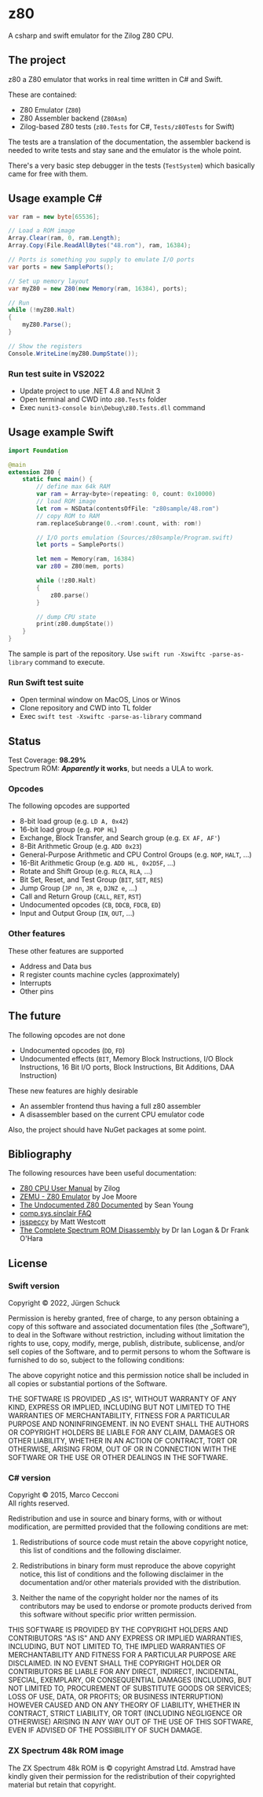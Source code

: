 # z80
A csharp and swift emulator for the Zilog Z80 CPU.

## The project

z80 a Z80 emulator that works in real time written in C# and Swift.

These are contained:

* Z80 Emulator (`Z80`)
* Z80 Assembler backend (`Z80Asm`)
* Zilog-based Z80 tests (`z80.Tests` for C#, `Tests/z80Tests` for Swift)

The tests are a translation of the documentation, the assembler backend is needed to write tests and stay sane and the emulator is the whole point. 

There's a very basic step debugger in the tests (`TestSystem`) which basically came for free with them.

## Usage example C#

```csharp
var ram = new byte[65536];

// Load a ROM image
Array.Clear(ram, 0, ram.Length);
Array.Copy(File.ReadAllBytes("48.rom"), ram, 16384);

// Ports is something you supply to emulate I/O ports
var ports = new SamplePorts();

// Set up memory layout
var myZ80 = new Z80(new Memory(ram, 16384), ports);

// Run
while (!myZ80.Halt)
{
    myZ80.Parse();
}

// Show the registers
Console.WriteLine(myZ80.DumpState());
```

### Run test suite in VS2022

- Update project to use .NET 4.8 and NUnit 3
- Open terminal and CWD into `z80.Tests` folder
- Exec `nunit3-console bin\Debug\z80.Tests.dll` command

## Usage example Swift

```swift
import Foundation

@main
extension Z80 {
    static func main() {
        // define max 64k RAM
        var ram = Array<byte>(repeating: 0, count: 0x10000)
        // load ROM image
        let rom = NSData(contentsOfFile: "z80sample/48.rom")
        // copy ROM to RAM
        ram.replaceSubrange(0..<rom!.count, with: rom!)

        // I/O ports emulation (Sources/z80sample/Program.swift)
        let ports = SamplePorts()

        let mem = Memory(ram, 16384)
        var z80 = Z80(mem, ports)

        while (!z80.Halt)
        {
            z80.parse()
        }

        // dump CPU state
        print(z80.dumpState())
    }
}
```

The sample is part of the repository. Use `swift run -Xswiftc -parse-as-library` command to execute.

### Run Swift test suite

- Open terminal window on MacOS, Linos or Winos
- Clone repository and CWD into TL folder
- Exec `swift test -Xswiftc -parse-as-library` command

## Status

Test Coverage: **98.29%**  
Spectrum ROM: **_Apparently_ it works**, but needs a ULA to work.

### Opcodes


The following opcodes are supported

* 8-bit load group (e.g. `LD A, 0x42`)
* 16-bit load group (e.g. `POP HL`)
* Exchange, Block Transfer, and Search group (e.g. `EX AF, AF'`)
* 8-Bit Arithmetic Group (e.g. `ADD 0x23`)
* General-Purpose Arithmetic and CPU Control Groups (e.g. `NOP`, `HALT`, ...)
* 16-Bit Arithmetic Group (e.g. `ADD HL, 0x2D5F`, ...)
* Rotate and Shift Group (e.g. `RLCA`, `RLA`, ...)
* Bit Set, Reset, and Test Group (`BIT`, `SET`, `RES`)
* Jump Group (`JP nn`, `JR e`, `DJNZ e`, ...)
* Call and Return Group (`CALL`, `RET`, `RST`)
* Undocumented opcodes (`CB`, `DDCB`, `FDCB`, `ED`)
* Input and Output Group (`IN`, `OUT`, ...)

### Other features

These other features are supported

* Address and Data bus
* R register counts machine cycles (approximately)
* Interrupts
* Other pins


## The future

The following opcodes are not done

* Undocumented opcodes (`DD`, `FD`)
* Undocumented effects (`BIT`, Memory Block Instructions, I/O Block Instructions, 16 Bit I/O ports, Block Instructions, Bit Additions, DAA Instruction)

These new features are highly desirable

* An assembler frontend thus having a full z80 assembler
* A disassembler based on the current CPU emulator code

Also, the project should have NuGet packages at some point.

## Bibliography

The following resources have been useful documentation:

* [Z80 CPU User Manual](http://www.zilog.com/manage_directlink.php?filepath=docs/z80/um0080) by Zilog
* [ZEMU - Z80 Emulator](http://www.z80.info/zip/zemu.zip) by Joe Moore
* [The Undocumented Z80 Documented](http://www.myquest.nl/z80undocumented/z80-documented-v0.91.pdf) by Sean Young
* [comp.sys.sinclair FAQ](http://www.worldofspectrum.org/faq/reference/z80reference.htm)
* [jsspeccy](https://github.com/gasman/jsspeccy) by Matt Westcott
* [The Complete Spectrum ROM Disassembly](http://dac.escet.urjc.es/~csanchez/pfcs/zxspectrum/CompleteSpectrumROMDisassemblyThe.pdf) by Dr Ian Logan & Dr Frank O&apos;Hara

## License

### Swift version

Copyright &copy; 2022, Jürgen Schuck

Permission is hereby granted, free of charge, to any person obtaining a copy of this software and associated documentation files (the „Software“), to deal in the Software without restriction, including without limitation the rights to use, copy, modify, merge, publish, distribute, sublicense, and/or sell copies of the Software, and to permit persons to whom the Software is furnished to do so, subject to the following conditions:

The above copyright notice and this permission notice shall be included in all copies or substantial portions of the Software.

THE SOFTWARE IS PROVIDED „AS IS“, WITHOUT WARRANTY OF ANY KIND, EXPRESS OR IMPLIED, INCLUDING BUT NOT LIMITED TO THE WARRANTIES OF MERCHANTABILITY, FITNESS FOR A PARTICULAR PURPOSE AND NONINFRINGEMENT. IN NO EVENT SHALL THE AUTHORS OR COPYRIGHT HOLDERS BE LIABLE FOR ANY CLAIM, DAMAGES OR OTHER LIABILITY, WHETHER IN AN ACTION OF CONTRACT, TORT OR OTHERWISE, ARISING FROM, OUT OF OR IN CONNECTION WITH THE SOFTWARE OR THE USE OR OTHER DEALINGS IN THE SOFTWARE.

### C# version

Copyright &copy; 2015, Marco Cecconi  
All rights reserved.

Redistribution and use in source and binary forms, with or without modification, are permitted provided that the following conditions are met:

1. Redistributions of source code must retain the above copyright notice, this list of conditions and the following disclaimer.

2. Redistributions in binary form must reproduce the above copyright notice, this list of conditions and the following disclaimer in the documentation and/or other materials provided with the distribution.

3. Neither the name of the copyright holder nor the names of its contributors may be used to endorse or promote products derived from this software without specific prior written permission.

THIS SOFTWARE IS PROVIDED BY THE COPYRIGHT HOLDERS AND CONTRIBUTORS "AS IS" AND ANY EXPRESS OR IMPLIED WARRANTIES, INCLUDING, BUT NOT LIMITED TO, THE IMPLIED WARRANTIES OF MERCHANTABILITY AND FITNESS FOR A PARTICULAR PURPOSE ARE DISCLAIMED. IN NO EVENT SHALL THE COPYRIGHT HOLDER OR CONTRIBUTORS BE LIABLE FOR ANY DIRECT, INDIRECT, INCIDENTAL, SPECIAL, EXEMPLARY, OR CONSEQUENTIAL DAMAGES (INCLUDING, BUT NOT LIMITED TO, PROCUREMENT OF SUBSTITUTE GOODS OR SERVICES; LOSS OF USE, DATA, OR PROFITS; OR BUSINESS INTERRUPTION) HOWEVER CAUSED AND ON ANY THEORY OF LIABILITY, WHETHER IN CONTRACT, STRICT LIABILITY, OR TORT (INCLUDING NEGLIGENCE OR OTHERWISE) ARISING IN ANY WAY OUT OF THE USE OF THIS SOFTWARE, EVEN IF ADVISED OF THE POSSIBILITY OF SUCH DAMAGE.

### ZX Spectrum 48k ROM image

The ZX Spectrum 48k ROM is &copy; copyright Amstrad Ltd. Amstrad have kindly given their permission for the redistribution of their copyrighted material but retain that copyright.
